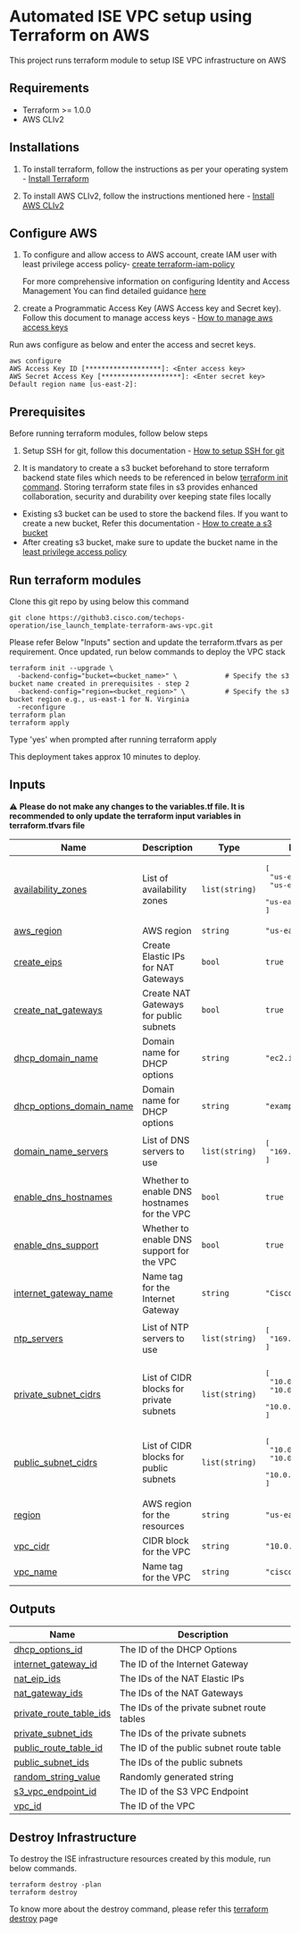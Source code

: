 # Automated ISE VPC setup using Terraform on AWS

This project runs terraform module to setup ISE VPC infrastructure on AWS

## Requirements
- Terraform >= 1.0.0
- AWS CLIv2

## Installations
1. To install terraform, follow the instructions as per your operating system - [Install Terraform](https://developer.hashicorp.com/terraform/tutorials/aws-get-started/install-cli)

2. To install AWS CLIv2, follow the instructions mentioned here - [Install AWS CLIv2](https://docs.aws.amazon.com/cli/latest/userguide/getting-started-install.html)

## Configure AWS
1. To configure and allow access to AWS account, create IAM user with least privilege access policy- [create terraform-iam-policy](./docs/terraform-policy.json)

      For more comprehensive information on configuring Identity and  Access Management You can find detailed guidance  [here](./docs/iampolicyreadme.md)

 2. create a Programmatic Access Key (AWS Access key and Secret key). Follow this document to manage access keys - [How to manage aws access keys](https://docs.aws.amazon.com/IAM/latest/UserGuide/id_credentials_access-keys.html#Using_CreateAccessKey)

Run aws configure as below and enter the access and secret keys.

```
aws configure
AWS Access Key ID [*******************]: <Enter access key>
AWS Secret Access Key [********************]: <Enter secret key>
Default region name [us-east-2]: 

```

## Prerequisites
Before running terraform modules, follow below steps

1. Setup SSH for git, follow this documentation - [How to setup SSH for git](https://www.warp.dev/terminus/git-clone-ssh) 

2. It is mandatory to create a s3 bucket beforehand to store terraform backend state files which needs to be referenced in below [terraform init command](#terraform_init_command). Storing terraform state files in s3 provides enhanced collaboration, security and durability over keeping state files locally
  - Existing s3 bucket can be used to store the backend files. If you want to create a new bucket, Refer this documentation - [How to create a s3 bucket](https://docs.aws.amazon.com/AmazonS3/latest/userguide/create-bucket-overview.html)
  - After creating s3 bucket, make sure to update the bucket name in the [least privilege access policy](./docs/terraform-policy.json#L128)

## Run terraform modules

Clone this git repo by using below this command 
  ```
  git clone https://github3.cisco.com/techops-operation/ise_launch_template-terraform-aws-vpc.git
  ```

Please refer Below "Inputs" section and update the terraform.tfvars as per requirement. 
Once updated, run below commands to deploy the VPC stack
<a name="terraform_init_command"></a>
 ```
 terraform init --upgrade \
   -backend-config="bucket=<bucket_name>" \            # Specify the s3 bucket name created in prerequisites - step 2
   -backend-config="region=<bucket_region>" \          # Specify the s3 bucket region e.g., us-east-1 for N. Virginia
   -reconfigure
 terraform plan
 terraform apply
 ```

Type 'yes' when prompted after running terraform apply

This deployment takes approx 10 minutes to deploy.



<!-- BEGIN_TF_DOCS -->
## Inputs

:warning: **Please do not make any changes to the variables.tf file. It is recommended to only update the terraform input variables in terraform.tfvars file**

| Name | Description | Type | Default |
|------|-------------|------|---------|
| <a name="input_availability_zones"></a> [availability\_zones](#input\_availability\_zones) | List of availability zones | `list(string)` | <pre>[<br>  "us-east-2a",<br>  "us-east-2b",<br>  "us-east-2c"<br>]</pre> |
| <a name="input_aws_region"></a> [aws\_region](#input\_aws\_region) | AWS region | `string` | `"us-east-2"` |
| <a name="input_create_eips"></a> [create\_eips](#input\_create\_eips) | Create Elastic IPs for NAT Gateways | `bool` | `true` |
| <a name="input_create_nat_gateways"></a> [create\_nat\_gateways](#input\_create\_nat\_gateways) | Create NAT Gateways for public subnets | `bool` | `true` |
| <a name="input_dhcp_domain_name"></a> [dhcp\_domain\_name](#input\_dhcp\_domain\_name) | Domain name for DHCP options | `string` | `"ec2.internal"` |
| <a name="input_dhcp_options_domain_name"></a> [dhcp\_options\_domain\_name](#input\_dhcp\_options\_domain\_name) | Domain name for DHCP options | `string` | `"example.com"` |
| <a name="input_domain_name_servers"></a> [domain\_name\_servers](#input\_domain\_name\_servers) | List of DNS servers to use | `list(string)` | <pre>[<br>  "169.254.169.253"<br>]</pre> |
| <a name="input_enable_dns_hostnames"></a> [enable\_dns\_hostnames](#input\_enable\_dns\_hostnames) | Whether to enable DNS hostnames for the VPC | `bool` | `true` |
| <a name="input_enable_dns_support"></a> [enable\_dns\_support](#input\_enable\_dns\_support) | Whether to enable DNS support for the VPC | `bool` | `true` |
| <a name="input_internet_gateway_name"></a> [internet\_gateway\_name](#input\_internet\_gateway\_name) | Name tag for the Internet Gateway | `string` | `"Cisco_ISE_IGW"` |
| <a name="input_ntp_servers"></a> [ntp\_servers](#input\_ntp\_servers) | List of NTP servers to use | `list(string)` | <pre>[<br>  "169.254.169.123"<br>]</pre> |
| <a name="input_private_subnet_cidrs"></a> [private\_subnet\_cidrs](#input\_private\_subnet\_cidrs) | List of CIDR blocks for private subnets | `list(string)` | <pre>[<br>  "10.0.11.0/24",<br>  "10.0.12.0/24",<br>  "10.0.13.0/24"<br>]</pre> |
| <a name="input_public_subnet_cidrs"></a> [public\_subnet\_cidrs](#input\_public\_subnet\_cidrs) | List of CIDR blocks for public subnets | `list(string)` | <pre>[<br>  "10.0.1.0/24",<br>  "10.0.2.0/24",<br>  "10.0.3.0/24"<br>]</pre> |
| <a name="input_region"></a> [region](#input\_region) | AWS region for the resources | `string` | `"us-east-2"` |
| <a name="input_vpc_cidr"></a> [vpc\_cidr](#input\_vpc\_cidr) | CIDR block for the VPC | `string` | `"10.0.0.0/16"` |
| <a name="input_vpc_name"></a> [vpc\_name](#input\_vpc\_name) | Name tag for the VPC | `string` | `"cisco_ise"` |

## Outputs

| Name | Description |
|------|-------------|
| <a name="output_dhcp_options_id"></a> [dhcp\_options\_id](#output\_dhcp\_options\_id) | The ID of the DHCP Options |
| <a name="output_internet_gateway_id"></a> [internet\_gateway\_id](#output\_internet\_gateway\_id) | The ID of the Internet Gateway |
| <a name="output_nat_eip_ids"></a> [nat\_eip\_ids](#output\_nat\_eip\_ids) | The IDs of the NAT Elastic IPs |
| <a name="output_nat_gateway_ids"></a> [nat\_gateway\_ids](#output\_nat\_gateway\_ids) | The IDs of the NAT Gateways |
| <a name="output_private_route_table_ids"></a> [private\_route\_table\_ids](#output\_private\_route\_table\_ids) | The IDs of the private subnet route tables |
| <a name="output_private_subnet_ids"></a> [private\_subnet\_ids](#output\_private\_subnet\_ids) | The IDs of the private subnets |
| <a name="output_public_route_table_id"></a> [public\_route\_table\_id](#output\_public\_route\_table\_id) | The ID of the public subnet route table |
| <a name="output_public_subnet_ids"></a> [public\_subnet\_ids](#output\_public\_subnet\_ids) | The IDs of the public subnets |
| <a name="output_random_string_value"></a> [random\_string\_value](#output\_random\_string\_value) | Randomly generated string |
| <a name="output_s3_vpc_endpoint_id"></a> [s3\_vpc\_endpoint\_id](#output\_s3\_vpc\_endpoint\_id) | The ID of the S3 VPC Endpoint |
| <a name="output_vpc_id"></a> [vpc\_id](#output\_vpc\_id) | The ID of the VPC |
<!-- END_TF_DOCS -->

## Destroy Infrastructure

To destroy the ISE infrastructure resources created by this module, run below commands. 

```
terraform destroy -plan
terraform destroy
``` 
To know more about the destroy command, please refer this [terraform destroy](https://developer.hashicorp.com/terraform/cli/commands/destroy) page
